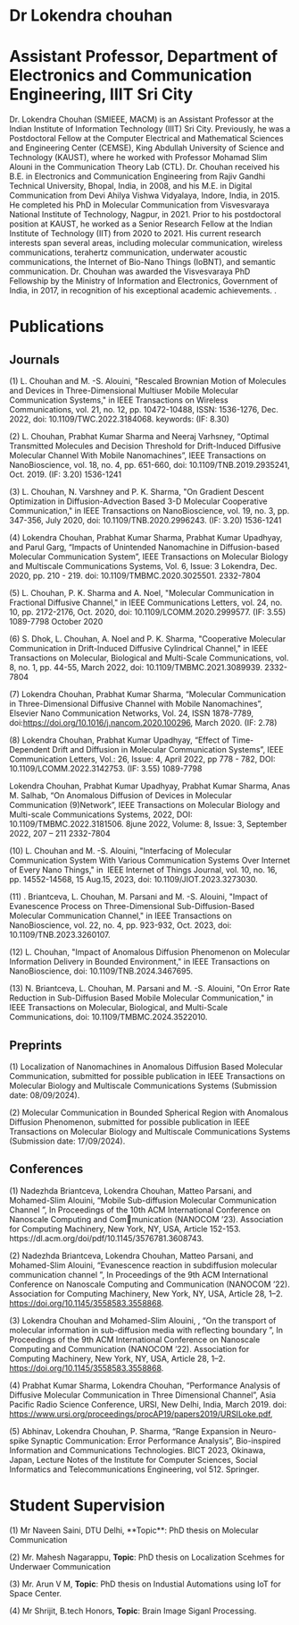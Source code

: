 # Dr Lokendra chouhan
<!DOCTYPE html>
<html lang="en">
<head>
    <meta charset="UTF-8">
    <meta name="viewport" content="width=device-width, initial-scale=1.0">
</head>
<body>
    <h1>Assistant Professor, Department of Electronics and Communication
Engineering, IIIT Sri City</h1>
    <p>Dr. Lokendra Chouhan (SMIEEE, MACM) is an Assistant Professor at the Indian Institute of Information Technology (IIIT) Sri City. Previously, he was a Postdoctoral Fellow at the Computer Electrical and Mathematical Sciences and Engineering Center (CEMSE), King Abdullah University of Science and Technology (KAUST), where he worked with Professor Mohamad Slim Alouni in the Communication Theory Lab (CTL).
Dr. Chouhan received his B.E. in Electronics and Communication Engineering from Rajiv Gandhi Technical University, Bhopal, India, in 2008, and his M.E. in Digital Communication from Devi Ahilya Vishwa Vidyalaya, Indore, India, in 2015. He completed his PhD in Molecular Communication from Visvesvaraya National Institute of Technology, Nagpur, in 2021. Prior to his postdoctoral position at KAUST, he worked as a Senior Research Fellow at the Indian Institute of Technology (IIT) from 2020 to 2021.
His current research interests span several areas, including molecular communication, wireless communications, terahertz communication, underwater acoustic communications, the Internet of Bio-Nano Things (IoBNT), and semantic communication. Dr. Chouhan was awarded the Visvesvaraya PhD Fellowship by the Ministry of Information and Electronics, Government of India, in 2017, in recognition of his exceptional academic achievements.
.</p>
    <h1>Publications</h1>
        <h2>Journals</h2>
       <p>(1) L. Chouhan and M. -S. Alouini, "Rescaled Brownian Motion of Molecules and Devices in Three-Dimensional Multiuser Mobile Molecular Communication Systems," in IEEE Transactions on Wireless Communications, vol. 21, no. 12, pp. 10472-10488, ISSN: 1536-1276, Dec. 2022, doi: 10.1109/TWC.2022.3184068. keywords: (IF: 8.30)

(2) L. Chouhan, Prabhat Kumar Sharma and Neeraj Varhsney, “Optimal
Transmitted Molecules and Decision Threshold for Drift-Induced Diffusive Molecular Channel With Mobile Nanomachines”, IEEE Transactions on NanoBioscience, vol. 18, no. 4, pp. 651-660, doi: 10.1109/TNB.2019.2935241, Oct. 2019. (IF: 3.20)  1536-1241

(3) L. Chouhan, N. Varshney and P. K. Sharma, "On Gradient Descent Optimization in Diffusion-Advection Based 3-D Molecular Cooperative Communication," in IEEE Transactions on NanoBioscience, vol. 19, no. 3, pp. 347-356, July 2020, doi: 10.1109/TNB.2020.2996243. (IF: 3.20)
1536-1241

(4) Lokendra Chouhan, Prabhat Kumar Sharma, Prabhat Kumar Upadhyay, and
Parul Garg, “Impacts of Unintended Nanomachine in Diffusion-based Molecular Communication System”, IEEE Transactions on Molecular Biology and Multiscale Communications Systems, Vol. 6, Issue: 3 Lokendra, Dec. 2020, pp. 210 - 219. doi: 10.1109/TMBMC.2020.3025501. 2332-7804

(5) L. Chouhan, P. K. Sharma and A. Noel, "Molecular Communication in Fractional Diffusive Channel," in IEEE Communications Letters, vol. 24, no. 10, pp. 2172-2176, Oct. 2020, doi: 10.1109/LCOMM.2020.2999577.
(IF: 3.55) 1089-7798 October 2020

(6) S. Dhok, L. Chouhan, A. Noel and P. K. Sharma, "Cooperative Molecular Communication in Drift-Induced Diffusive Cylindrical Channel," in IEEE Transactions on Molecular, Biological and Multi-Scale Communications, vol. 8, no. 1, pp. 44-55, March 2022, doi: 10.1109/TMBMC.2021.3089939.
2332-7804

(7) Lokendra Chouhan, Prabhat Kumar Sharma, “Molecular Communication in Three-Dimensional Diffusive Channel with Mobile Nanomachines”, Elsevier Nano Communication Networks, Vol. 24, ISSN 1878-7789, doi:https://doi.org/10.1016/j.nancom.2020.100296, March 2020. (IF: 2.78)

(8) Lokendra Chouhan, Prabhat Kumar Upadhyay, “Effect of Time-Dependent Drift and Diffusion in Molecular Communication Systems”, IEEE Communication Letters, Vol.: 26, Issue: 4, April 2022, pp 778 - 782, DOI: 10.1109/LCOMM.2022.3142753. (IF: 3.55) 1089-7798

Lokendra Chouhan, Prabhat Kumar Upadhyay, Prabhat Kumar Sharma, Anas M. Salhab, “On Anomalous Diffusion of Devices in Molecular Communication (9)Network”, IEEE Transactions on Molecular Biology and Multi-scale Communications Systems, 2022, DOI: 10.1109/TMBMC.2022.3181506. 8june 2022, Volume: 8, Issue: 3, September 2022, 207 – 211 2332-7804

(10) L. Chouhan and M. -S. Alouini, "Interfacing of Molecular Communication System With Various Communication Systems Over Internet of Every Nano Things," in  IEEE Internet of Things Journal, vol. 10, no. 16, pp. 14552-14568, 15 Aug.15, 2023, doi: 10.1109/JIOT.2023.3273030.

(11) . Briantceva, L. Chouhan, M. Parsani and M. -S. Alouini, "Impact of Evanescence Process on Three-Dimensional Sub-Diffusion-Based Molecular Communication Channel," in IEEE Transactions on NanoBioscience, vol. 22, no. 4, pp. 923-932, Oct. 2023, doi: 10.1109/TNB.2023.3260107.

(12) L. Chouhan, "Impact of Anomalous Diffusion Phenomenon on Molecular Information Delivery in Bounded Environment," in IEEE Transactions on NanoBioscience, doi: 10.1109/TNB.2024.3467695.

(13) N. Briantceva, L. Chouhan, M. Parsani and M. -S. Alouini, "On Error Rate Reduction in Sub-Diffusion Based Mobile Molecular Communication," in IEEE Transactions on Molecular, Biological, and Multi-Scale Communications, doi: 10.1109/TMBMC.2024.3522010. </p>
        <h2>Preprints</h2>
(1) Localization of Nanomachines in Anomalous Diffusion Based Molecular Communication, submitted for possible publication in IEEE Transactions on Molecular Biology and Multiscale Communications Systems (Submission date: 08/09/2024).

(2) Molecular Communication in Bounded Spherical Region with Anomalous Diffusion Phenomenon, submitted for possible publication in IEEE Transactions on Molecular Biology and Multiscale Communications Systems (Submission date: 17/09/2024).

  <h2>Conferences</h2>
<p>(1) Nadezhda Briantceva, Lokendra Chouhan, Matteo Parsani, and Mohamed-Slim Alouini, “Mobile Sub-diffusion Molecular Communication Channel ”, In Proceedings
of the 10th ACM International Conference on Nanoscale Computing and Communication (NANOCOM ’23). Association for Computing Machinery, New York,
NY, USA, Article 152-153. https://dl.acm.org/doi/pdf/10.1145/3576781.3608743.

(2) Nadezhda Briantceva, Lokendra Chouhan, Matteo Parsani, and Mohamed-Slim Alouini, “Evanescence reaction in subdiffusion molecular communication channel ”,
In Proceedings of the 9th ACM International Conference on Nanoscale Computing and Communication (NANOCOM ’22). Association for Computing Machinery,
New York, NY, USA, Article 28, 1–2. https://doi.org/10.1145/3558583.3558868.

(3) Lokendra Chouhan and Mohamed-Slim Alouini, , “On the transport of molecular information in sub-diffusion media with reflecting boundary ”, In Proceedings of the
9th ACM International Conference on Nanoscale Computing and Communication (NANOCOM ’22). Association for Computing Machinery, New York, NY, USA,
Article 28, 1–2. https://doi.org/10.1145/3558583.3558868.

(4) Prabhat Kumar Sharma, Lokendra Chouhan, “Performance Analysis of Diffusive Molecular Communication in Three Dimensional Channel”, Asia Pacific
Radio Science Conference, URSI, New Delhi, India, March 2019. doi: https://www.ursi.org/proceedings/procAP19/papers2019/URSILoke.pdf,

(5) Abhinav, Lokendra Chouhan, P. Sharma, “Range Expansion in Neuro-spike Synaptic Communication: Error Performance Analysis”, Bio-inspired Information and Communications Technologies. BICT 2023, Okinawa, Japan, Lecture Notes of
the Institute for Computer Sciences, Social Informatics and Telecommunications Engineering, vol 512. Springer. </p>

  <h1>Student Supervision</h1>

<p>(1) Mr Naveen Saini, DTU Delhi, **Topic**: PhD thesis on Molecular Communication

(2) Mr. Mahesh Nagarappu, **Topic**: PhD thesis on Localization Scehmes for Underwaer Communication

(3) Mr. Arun V M, **Topic**: PhD thesis on Industial Automations using IoT for Space Center.

(4) Mr Shrijit, B.tech Honors, **Topic**: Brain Image Siganl Processing.

</p>


</body>
</html>
